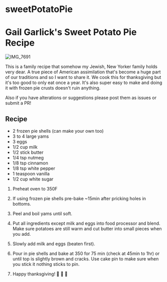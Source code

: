 # sweetPotatoPie


# Gail Garlick's Sweet Potato Pie Recipe

![IMG_7691](https://github.com/user-attachments/assets/fb8459ea-b1d1-4801-94a1-53b35e47374b)

This is a family recipe that somehow my Jewish, New Yorker family holds very dear. A true piece of American assimilation that's become a huge part of our traditions and so I want to share it. We cook this for thanksgiving but it's too good to only eat once a year. It's also super easy to make and doing it with frozen pie crusts doesn't ruin anything. 

Also if you have alterations or suggestions please post them as issues or submit a PR!

## Recipe 

- 2 frozen pie shells (can make your own too)
- 3 to 4 large yams
- 3 eggs
- 1/2 cup milk
- 1/2 stick butter
- 1/4 tsp nutmeg
- 1/8 tsp cinnamon
- 1/8 tsp white pepper
- 1 teaspoon vanilla
- 1/2 cup white sugar

1. Preheat oven to 350F

2. If using frozen pie shells pre-bake ~15min after pricking holes in bottoms.

3. Peel and boil yams until soft. 

4. Put all ingredients except milk and eggs into food processor and blend. Make sure potatoes are still warm and cut butter into small pieces when you add. 

5. Slowly add milk and eggs (beaten first). 

6. Pour in pie shells and bake at 350 for 75 min (check at 45min to 1hr)  or until top is slightly brown and cracks. Use cake pin to make sure when you stick it nothing sticks to pin.

7. Happy thanksgiving! 🦃 🦃 🦃

